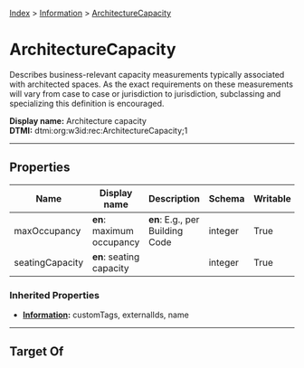 [Index](../Index.md) > [Information](Information.md) > [ArchitectureCapacity](#)
# ArchitectureCapacity

Describes business-relevant capacity measurements typically associated with architected spaces. As the exact requirements on these measurements will vary from case to case or jurisdiction to jurisdiction, subclassing and specializing this definition is encouraged.


**Display name:** Architecture capacity<br />
**DTMI:** dtmi:org:w3id:rec:ArchitectureCapacity;1

---

## Properties

|Name|Display name|Description|Schema|Writable|
|-|-|-|-|-|
|maxOccupancy|**en**: maximum occupancy|**en**: E.g., per Building Code|integer|True|
|seatingCapacity|**en**: seating capacity||integer|True|
### Inherited Properties
* **[Information](Information.md):** customTags, externalIds, name

---

## Target Of
